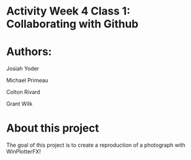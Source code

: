 # Activity Week 4 Class 1: Collaborating with Github

# Authors:
Josiah Yoder

Michael Primeau

Colton Rivard

Grant Wilk

# About this project
The goal of this project is to create a reproduction of a photograph with WinPlotterFX!
